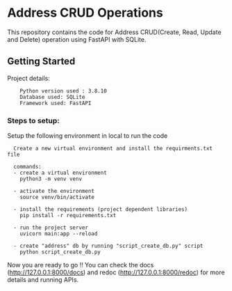 # Address CRUD Operations
This repository contains the code for Address CRUD(Create, Read, Update and Delete) operation using FastAPI with SQLite.

## Getting Started

Project details:
```
    Python version used : 3.8.10
    Database used: SQLite
    Framework used: FastAPI

```

###  Steps to setup:
  Setup the following environment in local to run the code
 
  ```
    Create a new virtual environment and install the requirments.txt file
    
    commands:
    - create a virtual environment 
      python3 -m venv venv
    
    - activate the environment
      source venv/bin/activate
    
    - install the requirements (project dependent libraries)
      pip install -r requirements.txt
      
    - run the project server
      uvicorn main:app --reload
      
    - create "address" db by running "script_create_db.py" script
      python script_create_db.py
  ```
  
Now you are ready to go !! You can check the docs (http://127.0.0.1:8000/docs) and redoc (http://127.0.0.1:8000/redoc) for more details and running APIs.

